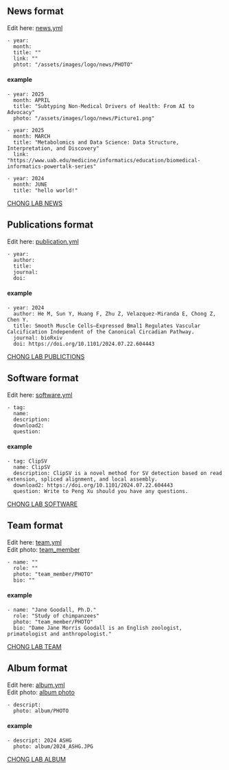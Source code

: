 


## News format
Edit here: [news.yml](https://github.com/chiahsuanF/chiahsuanF.github.io/blob/master/_data/news.yml)

```
- year: 
  month: 
  title: "" 
  link: ""
  phtot: "/assets/images/logo/news/PHOTO"
```

#### example
```
- year: 2025
  month: APRIL
  title: "Subtyping Non-Medical Drivers of Health: From AI to Advocacy"
  photo: "/assets/images/logo/news/Picture1.png"

- year: 2025
  month: MARCH
  title: "Metabolomics and Data Science: Data Structure, Interpretation, and Discovery"
  link: "https://www.uab.edu/medicine/informatics/education/biomedical-informatics-powertalk-series"

- year: 2024
  month: JUNE
  title: "hello world!"
```
[CHONG LAB NEWS](https://chiahsuanf.github.io/news/)



## Publications format
Edit here: [publication.yml](https://github.com/chiahsuanF/chiahsuanF.github.io/blob/master/_data/publication.yml)
```
- year: 
  author: 
  title: 
  journal: 
  doi: 
```
#### example
```
- year: 2024
  author: He M, Sun Y, Huang F, Zhu Z, Velazquez-Miranda E, Chong Z, Chen Y. 
  title: Smooth Muscle Cells–Expressed Bmal1 Regulates Vascular Calcification Independent of the Canonical Circadian Pathway. 
  journal: bioRxiv 
  doi: https://doi.org/10.1101/2024.07.22.604443
```
[CHONG LAB PUBLICTIONS](https://chiahsuanf.github.io/publications/)



## Software format
Edit here: [software.yml](https://github.com/chiahsuanF/chiahsuanF.github.io/blob/master/_data/software.yml)
```
- tag: 
  name: 
  description: 
  download2: 
  question: 
```
#### example
```
- tag: ClipSV
  name: ClipSV
  description: ClipSV is a novel method for SV detection based on read extension, spliced alignment, and local assembly. 
  download2: https://doi.org/10.1101/2024.07.22.604443
  question: Write to Peng Xu should you have any questions.
```
[CHONG LAB SOFTWARE](https://chiahsuanf.github.io/software/)



## Team format
Edit here: [team.yml](https://github.com/chiahsuanF/chiahsuanF.github.io/blob/master/_data/team.yml) <br />
Edit photo: [team_member](https://github.com/chiahsuanF/chiahsuanF.github.io/tree/master/team_member)
```
- name: ""
  role: ""
  photo: "team_member/PHOTO"
  bio: ""
```
#### example
```
- name: "Jane Goodall, Ph.D."
  role: "Study of chimpanzees"
  photo: "team_member/PHOTO"
  bio: "Dame Jane Morris Goodall is an English zoologist, primatologist and anthropologist."
```
[CHONG LAB TEAM](https://chiahsuanf.github.io/team/)



## Album format
Edit here: [album.yml](https://github.com/chiahsuanF/chiahsuanF.github.io/blob/master/_data/album.yml) <br />
Edit photo: [album photo](https://github.com/chiahsuanF/chiahsuanF.github.io/tree/master/album)
```
- descript: 
  photo: album/PHOTO
```
#### example
```
- descript: 2024 ASHG 
  photo: album/2024_ASHG.JPG
```
[CHONG LAB ALBUM](https://chiahsuanf.github.io/album/)




